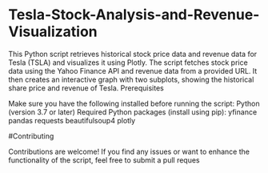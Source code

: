 # Tesla-Stock-Analysis-and-Revenue-Visualization 
This Python script retrieves historical stock price data and revenue data for Tesla (TSLA) and visualizes it using Plotly. The script fetches stock price data using the Yahoo Finance API and revenue data from a provided URL. It then creates an interactive graph with two subplots, showing the historical share price and revenue of Tesla.
Prerequisites

Make sure you have the following installed before running the script:
Python (version 3.7 or later)
Required Python packages (install using pip):
yfinance
pandas
requests
beautifulsoup4
plotly

#Contributing

Contributions are welcome! If you find any issues or want to enhance the functionality of the script, feel free to submit a pull reques
